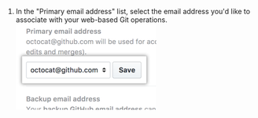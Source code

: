 1. In the "Primary email address" list, select the email address you'd like to associate with your web-based Git operations.
![Selection for primary email address](/assets/images/help/settings/email_primary.png)
